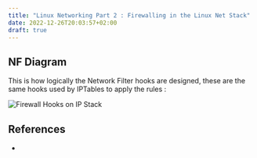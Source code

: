 ```yaml
---
title: "Linux Networking Part 2 : Firewalling in the Linux Net Stack"
date: 2022-12-26T20:03:57+02:00
draft: true
---
```


## NF Diagram
This is how logically the Network Filter hooks are designed, these are the same hooks used by IPTables to apply the rules :

![Firewall Hooks on IP Stack](firewall_hooks_on_ip_stack.jpg)

## References
- 